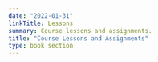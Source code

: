 ```yaml
---
date: "2022-01-31"
linkTitle: Lessons
summary: Course lessons and assignments.
title: "Course Lessons and Assignments"
type: book section
---
```


